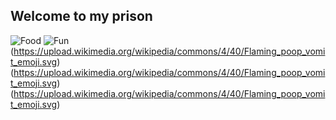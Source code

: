 ## Welcome to my prison
  ![Food](https://upload.wikimedia.org/wikipedia/commons/9/9a/Big_Mac_hamburger.jpg)
  ![Fun](https://upload.wikimedia.org/wikipedia/commons/4/40/Flaming_poop_vomit_emoji.svg) (https://upload.wikimedia.org/wikipedia/commons/4/40/Flaming_poop_vomit_emoji.svg) (https://upload.wikimedia.org/wikipedia/commons/4/40/Flaming_poop_vomit_emoji.svg) (https://upload.wikimedia.org/wikipedia/commons/4/40/Flaming_poop_vomit_emoji.svg) 
